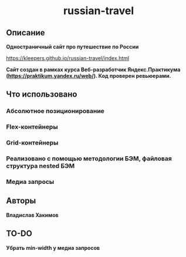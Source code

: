 <h1 align="center">russian-travel</h1> 
 
 
 
## Описание 
 
**Одностраничный сайт про путешествие по России** 
 
https://kleepers.github.io/russian-travel/index.html 
 
<p align="center"></p> 
 
**Сайт создан в рамках курса Веб-разработчик Яндекс.Практикума (https://praktikum.yandex.ru/web/). Код проверен ревьюерами.**  
 
## Что использовано 
 
### Абсолютное позиционирование 
### Flex-контейнеры 
### Grid-контейнеры 
### Реализовано с помощью методологии БЭМ, файловая структура nested БЭМ 
### Медиа запросы 
 
 
## Авторы 
 
**Владислав Хакимов** 
 
## TO-DO 
 
**Убрать min-width у медиа запросов** 
